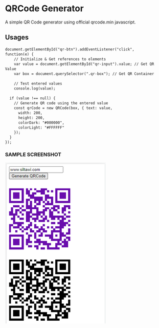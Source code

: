 # QRCode Generator
A simple QR Code generator using official qrcode.min javascript.

## Usages
```
document.getElementById("qr-btn").addEventListener("click", function(e) {
    // Initialize & Get references to elements
    var value = document.getElementById("qr-input").value; // Get QR Value
    var box = document.querySelector(".qr-box"); // Get QR Container

    // Test entered values
    console.log(value);

  if (value !== null) {
    // Generate QR code using the entered value
    const qrCode = new QRCode(box, { text: value,
      width: 200,
      height: 200,
      colorDark: "#000000",
      colorLight: "#FFFFFF"
    });
  }
});
```
### SAMPLE SCREENSHOT
![UI QRCode Generator Image](https://github.com/addispupi/qr-code-generator/blob/main/assets/img/ss_qr_ui.png)
